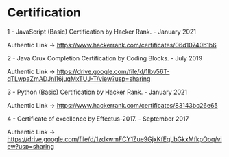 # Certification

1 - JavaScript (Basic) Certification by Hacker Rank. - January 2021 

Authentic Link -> https://www.hackerrank.com/certificates/06d10740b1b6 

2 - Java Crux Completion Certification by Coding Blocks. - July 2019 

Authentic Link -> https://drive.google.com/file/d/1lbv56T-qTLwpaZmADJnl16juqMxTUJ-T/view?usp=sharing

3 - Python (Basic) Certification by Hacker Rank. - January 2021 

Authentic Link -> https://www.hackerrank.com/certificates/83143bc26e65

4 - Certificate of excellence by Effectus-2017. - September 2017  

Authentic Link -> https://drive.google.com/file/d/1zdkwmFCY1Zue9GjxKfEgLbGkxMfkpOoq/view?usp=sharing 
